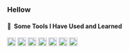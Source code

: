 ### Hellow

<h4> 🚀 &nbsp;Some Tools I Have Used and Learned</h4>
<p align="left">
<img src="https://cdn.jsdelivr.net/gh/devicons/devicon/icons/vscode/vscode-original.svg" alt="vscode" width="20" height="20"/>
<img src="https://cdn.jsdelivr.net/gh/devicons/devicon@latest/icons/flutter/flutter-original.svg" alt="flutter" width="20" height="20"/>
<img src="https://cdn.jsdelivr.net/gh/devicons/devicon@latest/icons/react/react-original.svg" alt="flutter" width="20" height="20"/>
<img src="https://cdn.jsdelivr.net/gh/devicons/devicon@latest/icons/nextjs/nextjs-original.svg" alt="php" width="20" height="20"alt="php" width="20" height="20"/>
<img src="https://cdn.jsdelivr.net/gh/devicons/devicon@latest/icons/tailwindcss/tailwindcss-original.svg" alt="flutter" width="20" height="20"/>
<img src="https://cdn.jsdelivr.net/gh/devicons/devicon@latest/icons/laravel/laravel-original.svg" alt="flutter" width="20" height="20"/>
<img src="https://cdn.jsdelivr.net/gh/devicons/devicon/icons/php/php-original.svg" alt="php" width="20" height="20"/>
</p>

<!--
**mfajririki/mfajririki** is a ✨ _special_ ✨ repository because its `README.md` (this file) appears on your GitHub profile.

Here are some ideas to get you started:

- 🔭 I’m currently working on ...
- 🌱 I’m currently learning ...
- 👯 I’m looking to collaborate on ...
- 🤔 I’m looking for help with ...
- 💬 Ask me about ...
- 📫 How to reach me: ...
- 😄 Pronouns: ...
- ⚡ Fun fact: ...
-->
